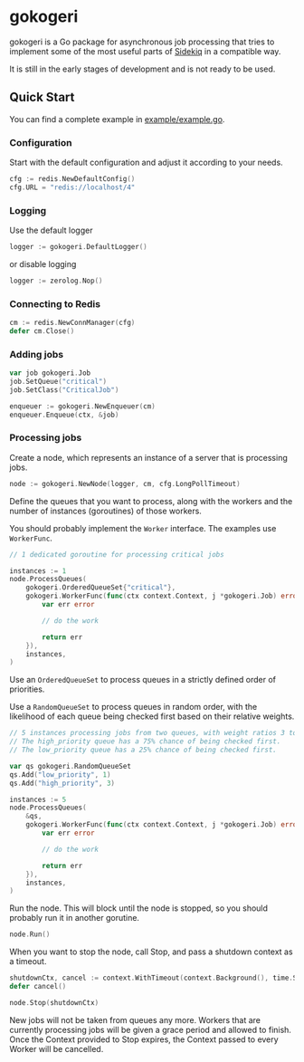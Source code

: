 # gokogeri

gokogeri is a Go package for asynchronous job processing that tries to implement some of the most useful parts of [Sidekiq](https://github.com/mperham/sidekiq) in a compatible way.

It is still in the early stages of development and is not ready to be used.

## Quick Start

You can find a complete example in [example/example.go](example/example.go).

### Configuration

Start with the default configuration and adjust it according to your needs.

```go
cfg := redis.NewDefaultConfig()
cfg.URL = "redis://localhost/4"
```

### Logging

Use the default logger

```go
logger := gokogeri.DefaultLogger()
```

or disable logging

```go
logger := zerolog.Nop()
```

### Connecting to Redis

```go
cm := redis.NewConnManager(cfg)
defer cm.Close()
```

### Adding jobs

```go
var job gokogeri.Job
job.SetQueue("critical")
job.SetClass("CriticalJob")

enqueuer := gokogeri.NewEnqueuer(cm)
enqueuer.Enqueue(ctx, &job)
```

### Processing jobs

Create a node, which represents an instance of a server that is processing jobs.

```go
node := gokogeri.NewNode(logger, cm, cfg.LongPollTimeout)
```

Define the queues that you want to process, along with the workers and the number of instances (goroutines) of those workers.

You should probably implement the `Worker` interface. The examples use `WorkerFunc`.

```go
// 1 dedicated goroutine for processing critical jobs

instances := 1
node.ProcessQueues(
    gokogeri.OrderedQueueSet{"critical"},
    gokogeri.WorkerFunc(func(ctx context.Context, j *gokogeri.Job) error {
        var err error

        // do the work

        return err
    }),
    instances,
)
```

Use an `OrderedQueueSet` to process queues in a strictly defined order of priorities.

Use a `RandomQueueSet` to process queues in random order, with the likelihood of each queue being checked first based on their relative weights.

```go
// 5 instances processing jobs from two queues, with weight ratios 3 to 1.
// The high_priority queue has a 75% chance of being checked first.
// The low_priority queue has a 25% chance of being checked first.

var qs gokogeri.RandomQueueSet
qs.Add("low_priority", 1)
qs.Add("high_priority", 3)

instances := 5
node.ProcessQueues(
    &qs,
    gokogeri.WorkerFunc(func(ctx context.Context, j *gokogeri.Job) error {
        var err error

        // do the work

        return err
    }),
    instances,
)
```

Run the node. This will block until the node is stopped, so you should probably run it in another gorutine.

```go
node.Run()
```

When you want to stop the node, call Stop, and pass a shutdown context as a timeout.

```go
shutdownCtx, cancel := context.WithTimeout(context.Background(), time.Second*10)
defer cancel()

node.Stop(shutdownCtx)
```

New jobs will not be taken from queues any more. Workers that are currently processing jobs will be given a grace period and allowed to finish. Once the Context provided to Stop expires, the Context passed to every Worker will be cancelled.

